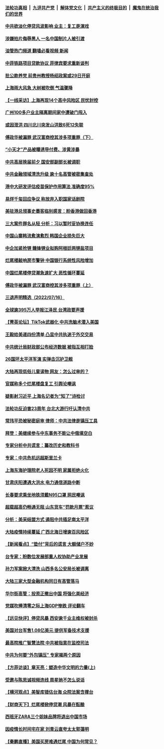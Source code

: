 ####  [法轮功真相](../../../../basic/blob/master/README.md?t=07180701) &nbsp;|&nbsp; [九评共产党](../../../../9ping.md/blob/master/README.md?t=07180701) &nbsp;|&nbsp; [解体党文化](../../../../jtdwh.md/blob/master/README.md?t=07180701)  &nbsp;|&nbsp; [共产主义的终极目的](../../../../gczydzjmd.md/blob/master/README.md?t=07180701) &nbsp;|&nbsp; [魔鬼在统治我们的世界](../../../../mgztzwmdsj.md/blob/master/README.md?t=07180701) 

#### [中共欲淡化停贷风波影响 业主：复工是演戏](../pages/nsc413/n13782957.md?t=07180701) 

#### [涉嫌拍片侮辱黑人 一名中国制片人被引渡](../pages/nsc413/n13782963.md?t=07180701) 

#### [油管热门频道 翻墙必看视频 新闻](http://45.76.130.85:81/youtube.html?07180701)

#### [中菲铁路项目贷款协议 菲律宾要求重新谈判](../pages/nsc413/n13782886.md?t=07180701) 

#### [批公款养党 前贵州教授杨绍政案或29日开庭](../pages/nsc413/n13782827.md?t=07180701) 

#### [上海雨大风急 大树被吹倒 气温骤降](../pages/nsc413/n13782828.md?t=07180701) 

#### [【一线采访】上海再现14个高中风险区 民忧封控](../pages/nsc413/n13782770.md?t=07180701) 

#### [广州100多户业主隔离期间家中遭破门闯入](../pages/nsc413/n13782812.md?t=07180701) 

#### [或因泄洪 四川北川突发山洪致6死12失联](../pages/nsc413/n13782810.md?t=07180701) 

#### [傅政华被漏罪 武汉富商控其涉多项重罪（下）](../pages/nsc413/n13782749.md?t=07180701) 

#### [“小天才”产品被曝诱导付费、涉黄涉暴](../pages/nsc413/n13782629.md?t=07180701) 

#### [中共高层换届前夕 国安部副部长被调职](../pages/nsc413/n13782702.md?t=07180701) 


#### [中共金融领域清洗升级 逾十名高管被密集查处](../pages/nsc413/n13782694.md?t=07180701) 

#### [港中大研发评估疫苗保护作用算法 准确度95%](../pages/nsc413/n13782688.md?t=07180701) 

#### [易烊千玺回应争议 称放弃入职国家话剧院](../pages/nsc413/n13782646.md?t=07180701) 

#### [美驻港总领事史墨客临别感言：盼香港做回香港](../pages/nsc413/n13782585.md?t=07180701) 

#### [三大案件罪名从轻 分析：习以暂时妥协换连任](../pages/nsc413/n13782582.md?t=07180701) 

#### [中国山寨韩流愈演愈烈 韩国企业损失巨大](../pages/nsc413/n13782577.md?t=07180701) 

#### [中企加紧抢锂 赣锋锂业拟购阿根廷两锂盐项目](../pages/nsc413/n13782559.md?t=07180701) 

#### [烂尾楼敲响房市警钟 中国银行系统性风险增加](../pages/nsc413/n13782562.md?t=07180701) 

#### [中国烂尾楼停贷潮急速扩大 恶性循环蔓延](../pages/nsc413/n13782482.md?t=07180701) 

#### [傅政华被漏罪 武汉富商控其涉多项重罪（上）](../pages/nsc413/n13782522.md?t=07180701) 

#### [三退声明精选（2022/07/16）](../pages/nsc413/n13782492.md?t=07180701) 

#### [全球逾395万人举报江泽民 台湾政要声援](../pages/nsc413/n13782176.md?t=07180701) 

#### [【菁英论坛】TikTok武器化 中共洗脑术潜入美国](../pages/nsc413/n13782413.md?t=07180701) 

#### [王毅给美递四份清单 凸显中共执迷于外交交易](../pages/nsc413/n13782364.md?t=07180701) 

#### [中共统计局财政部公布经济数据 被指互相打脸](../pages/nsc413/n13782422.md?t=07180701) 

#### [26国环太平洋军演 实弹击沉护卫舰](../pages/nsc413/n13782416.md?t=07180701) 

#### [大陆再现低俗儿童读物 网友：怎么过审的？](../pages/nsc413/n13782406.md?t=07180701) 

#### [官媒称多个烂尾楼盘复工 引舆论嘲讽](../pages/nsc413/n13782365.md?t=07180701) 

#### [疑影射习近平 上海名记者为“知了”诗检讨](../pages/nsc413/n13782351.md?t=07180701) 

#### [法轮功反迫害23周年 台北大游行吁认清中共](../pages/nsc413/n13782189.md?t=07180701) 

#### [常玮平恐被秘密庭审 律师：中共法律是镇压工具](../pages/nsc413/n13782253.md?t=07180701) 

#### [拜登：美继续参与中东事务不能让中俄填空白](../pages/nsc413/n13782254.md?t=07180701) 

#### [专家分析中共谎言：纂改历史和教科书](../pages/nsc413/n13781542.md?t=07180701) 

#### [专家：中共危机远超斯里兰卡](../pages/nsc413/n13782248.md?t=07180701) 

#### [上海东海护理院老人死因不明 家属拒绝火化](../pages/nsc413/n13782090.md?t=07180701) 

#### [甘肃庆阳遭遇大洪水 电力通信道路中断](../pages/nsc413/n13782008.md?t=07180701) 

#### [长春要求乘坐地铁须戴N95口罩 网民嘲讽](../pages/nsc413/n13782184.md?t=07180701) 

#### [超载超高仍畅通无阻 山东货车“罚款月票”惹议](../pages/nsc413/n13782107.md?t=07180701) 

#### [分析：美采结盟方式 遏阻中共插足南太平洋](../pages/nsc413/n13782119.md?t=07180701) 

#### [大陆疫情持续蔓延 广西北海日增逾百风险区](../pages/nsc413/n13782153.md?t=07180701) 

#### [【新闻看点】“垫付”背后的谎言 大额储户不妙](../pages/nsc413/n13781917.md?t=07180701) 

#### [台专家：盼数位发展部重人权协助产业发展](../pages/nsc413/n13782083.md?t=07180701) 


#### [孙力军案掀大清洗 山西多名公安局长被调离](../pages/nsc413/n13782104.md?t=07180701) 

#### [大陆三家大型金融机构同日有高管落马](../pages/nsc413/n13782014.md?t=07180701) 

#### [华尔街高管：投资正撤出中国 将强化美经济](../pages/nsc413/n13782023.md?t=07180701) 

#### [党媒吹捧清零之际上海GDP惨跌 评论翻车](../pages/nsc413/n13781988.md?t=07180701) 

#### [【远见快评】停贷风暴 西安逾千业主维权被封杀](../pages/nsc413/n13781905.md?t=07180701) 

#### [美国对台军售1.08亿美元 提供军备技术支援](../pages/nsc413/n13781956.md?t=07180701) 

#### [最高院推广智慧法院 中共被指意在监控司法](../pages/nsc413/n13781949.md?t=07180701) 

#### [中共为何要“外包镇压” 专家揭两个原因](../pages/nsc413/n13781906.md?t=07180701) 

#### [【方菲访谈】章天亮：塑造中华文明的力量(上)](../pages/nsc413/n13781683.md?t=07180701) 

#### [受邀与陈思诚视频连线 周星驰不怎么说话](../pages/nsc413/n13781904.md?t=07180701) 

#### [【横河观点】美智库错估台海 众院法案含撑台](../pages/nsc413/n13781902.md?t=07180701) 

#### [【财商天下】烂尾楼掀停贷潮 风暴在酝酿](../pages/nsc413/n13781801.md?t=07180701) 

#### [西班牙ZARA三个姐妹品牌将退出中国市场](../pages/nsc413/n13781896.md?t=07180701) 

#### [因疫情长时间宅在家 刘青云直夸太太郭蔼明](../pages/nsc413/n13781880.md?t=07180701) 

#### [【秦鹏直播】美国买房难遇烂尾 中国为何常见？](../pages/nsc413/n13781552.md?t=07180701) 

<img src='http://gfw-breaker.win/goodnews/indexes/nsc413.md' width='0px' height='0px'/>

